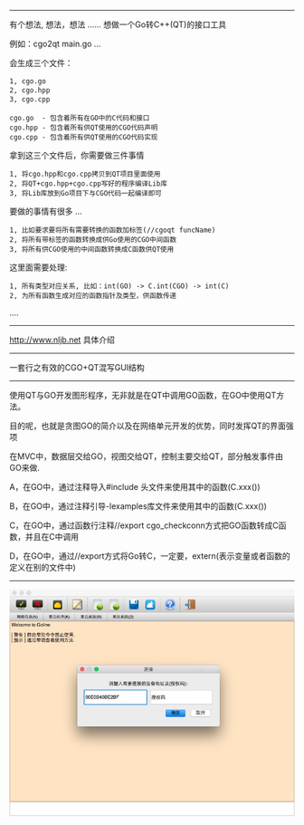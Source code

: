 ----------------

有个想法, 想法，想法 ...... 想做一个Go转C++(QT)的接口工具

例如：cgo2qt main.go ...

会生成三个文件：

	1, cgo.go 
	2, cgo.hpp
	3, cgo.cpp

	cgo.go  - 包含着所有在GO中的C代码和接口
	cgo.hpp - 包含着所有供QT使用的CGO代码声明
	cgo.cpp - 包含着所有供QT使用的CGO代码实现

拿到这三个文件后，你需要做三件事情

	1, 将cgo.hpp和cgo.cpp拷贝到QT项目里面使用
	2, 将QT+cgo.hpp+cgo.cpp写好的程序编译Lib库
	3, 将Lib库放到Go项目下与CGO代码一起编译即可

要做的事情有很多 ...

	1, 比如要求要将所有需要转换的函数加标签(//cgoqt funcName)
	2, 将所有带标签的函数转换成供Go使用的CGO中间函数
	3, 将所有供CGO使用的中间函数转换成C函数供QT使用

这里面需要处理:

	1, 所有类型对应关系, 比如：int(GO) -> C.int(CGO) -> int(C)
	2, 为所有函数生成对应的函数指针及类型，供函数传递

....

----------------

http://www.nljb.net 具体介绍

----------------

一套行之有效的CGO+QT混写GUI结构

----------------

使用QT与GO开发图形程序，无非就是在QT中调用GO函数，在GO中使用QT方法。

目的呢，也就是贪图GO的简介以及在网络单元开发的优势，同时发挥QT的界面强项

在MVC中，数据层交给GO，视图交给QT，控制主要交给QT，部分触发事件由GO来做.

A，在GO中，通过注释导入#include 头文件来使用其中的函数(C.xxx())

B，在GO中，通过注释引导-lexamples库文件来使用其中的函数(C.xxx())

C，在GO中，通过函数行注释//export cgo_checkconn方式把GO函数转成C函数，并且在C中调用

D，在GO中，通过//export方式将Go转C，一定要，extern(表示变量或者函数的定义在别的文件中)

----------------

![image](https://raw.githubusercontent.com/nulijiabei/cgoqt/master/screenshot.png)

